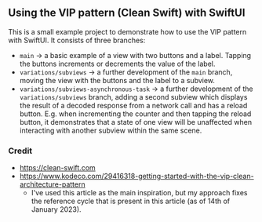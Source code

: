 ## Using the VIP pattern (Clean Swift) with SwiftUI

This is a small example project to demonstrate how to use the VIP pattern with SwiftUI.
It consists of three branches:

* `main` → a basic example of a view with two buttons and a label. Tapping the buttons increments or decrements the value of the label.
* `variations/subviews` → a further development of the `main` branch, moving the view with the buttons and the label to a subview.
* `variations/subviews-asynchronous-task` → a further development of the `variations/subviews` branch, adding a second subview which displays the result of a decoded response from a network call and has a reload button. E.g. when incrementing the counter and then tapping the reload button, it demonstrates that a state of one view will be unaffected when interacting with another subview within the same scene.

### Credit

* https://clean-swift.com
* https://www.kodeco.com/29416318-getting-started-with-the-vip-clean-architecture-pattern
  * I've used this article as the main inspiration, but my approach fixes the reference cycle that is present in this article (as of 14th of January 2023).
